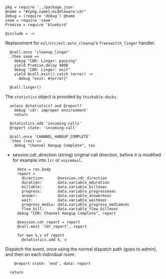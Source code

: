     pkg = require '../package.json'
    @name = "#{pkg.name}:middleware:cdr"
    debug = (require 'debug') @name
    seem = require 'seem'
    Promise = require 'bluebird'

    @include = ->

Replacement for `esl/src/esl:auto_cleanup`'s `freeswitch_linger` handler.

      @call.once 'cleanup_linger'
      .then seem =>
        debug "CDR: Linger: pausing"
        yield Promise.delay 4000
        debug "CDR: Linger: exit"
        yield @call.exit().catch (error) ->
          debug "exit: #{error}"

      @call.linger()

The `statistics` object is provided by `thinkable-ducks`.

      unless @statistics? and @report?
        debug 'cdr: improper environment'
        return

      @statistics.add 'incoming-calls'
      @report state: 'incoming-call'

      @call.once 'CHANNEL_HANGUP_COMPLETE'
      .then (res) =>
        debug "Channel Hangup Complete", res

* session.cdr_direction (string) original call direction, before it is modified for example into `lcr` or `voicemail`.

        data = res.body
        report =
          direction:      @session.cdr_direction
          duration:       data.variable_mduration
          billable:       data.variable_billmsec
          progress:       data.variable_progressmsec
          answer:         data.variable_answermsec
          wait:           data.variable_waitmsec
          progress_media: data.variable_progress_mediamsec
          flow_bill:      data.variable_flow_billmsec
        debug "CDR: Channel Hangup Complete", report

        @session.cdr_report = report
        @call.emit 'cdr_report', report

        for own k,v of report
          @statistics.add k, v

Dispatch the event, once using the normal dispatch path (goes to admin), and then on each individual room.

        @report state: 'end', data: report

      return
